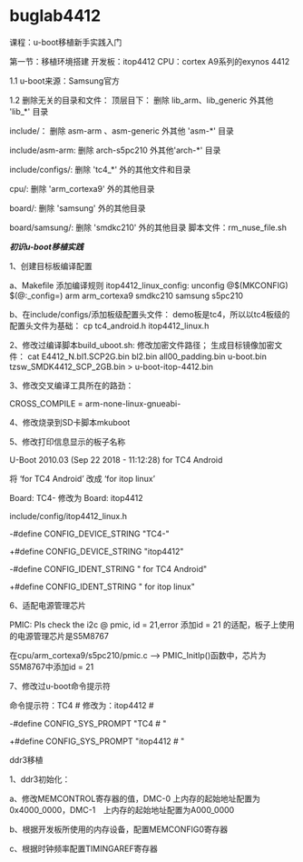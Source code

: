 # buglab4412
课程：u-boot移植新手实践入门

第一节：移植环境搭建
开发板：itop4412 
CPU：cortex A9系列的exynos 4412

1.1 u-boot来源：Samsung官方

1.2 删除无关的目录和文件：
顶层目下：
删除 lib_arm、lib_generic 外其他 'lib_*' 目录

include/：
删除 asm-arm 、asm-generic 外其他 'asm-*' 目录

include/asm-arm:
删除 arch-s5pc210 外其他'arch-*' 目录

include/configs/:
删除 'tc4_*' 外的其他文件和目录

cpu/:
删除 'arm_cortexa9' 外的其他目录

board/:
删除 'samsung' 外的其他目录

board/samsung/:
删除 'smdkc210' 外的其他目录
脚本文件：rm_nuse_file.sh


*************************************初识u-boot移植实践*************************************

1、创建目标板编译配置

a、Makefile 添加编译规则
itop4412_linux_config:  unconfig
    @$(MKCONFIG) $(@:_config=) arm arm_cortexa9 smdkc210 samsung s5pc210

b、在include/configs/添加板级配置头文件：
   demo板是tc4，所以以tc4板级的配置头文件为基础：
   cp tc4_android.h itop4412_linux.h


2、修改过编译脚本build_uboot.sh:
修改加密文件路径；
生成目标镜像加密文件： cat E4412_N.bl1.SCP2G.bin bl2.bin all00_padding.bin u-boot.bin tzsw_SMDK4412_SCP_2GB.bin > u-boot-itop-4412.bin


3、修改交叉编译工具所在的路劲：

CROSS_COMPILE = arm-none-linux-gnueabi-


4、修改烧录到SD卡脚本mkuboot


5、修改打印信息显示的板子名称

U-Boot 2010.03 (Sep 22 2018 - 11:12:28) for TC4 Android 

将 ‘for TC4 Android’ 改成 ‘for itop linux’


Board:  TC4- 修改为 Board:  itop4412


include/config/itop4412_linux.h

-#define CONFIG_DEVICE_STRING    "TC4-"

+#define CONFIG_DEVICE_STRING    "itop4412"

-#define CONFIG_IDENT_STRING   " for TC4 Android"

+#define CONFIG_IDENT_STRING " for itop linux"


6、适配电源管理芯片

PMIC:   Pls check the i2c @ pmic, id = 21,error 添加id = 21 的适配，板子上使用的电源管理芯片是S5M8767

在cpu/arm_cortexa9/s5pc210/pmic.c --> PMIC_InitIp()函数中，芯片为S5M8767中添加id = 21


7、修改过u-boot命令提示符

命令提示符：TC4 #  修改为：itop4412 # 

-#define CONFIG_SYS_PROMPT              "TC4 # " 

+#define CONFIG_SYS_PROMPT              "itop4412 # " 


ddr3移植

1、ddr3初始化：

a、修改MEMCONTROL寄存器的值，DMC-0 上内存的起始地址配置为0x4000_0000，DMC-1　上内存的起始地址配置为A000_0000

b、根据开发板所使用的内存设备，配置MEMCONFIG0寄存器

c、根据时钟频率配置TIMINGAREF寄存器





